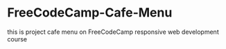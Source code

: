 # FreeCodeCamp-Cafe-Menu
this is project cafe menu on FreeCodeCamp responsive web development course
